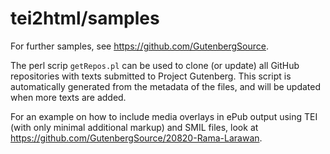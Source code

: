 # tei2html/samples

For further samples, see https://github.com/GutenbergSource.

The perl scrip `getRepos.pl` can be used to clone (or update) all GitHub repositories with texts submitted to Project Gutenberg.
This script is automatically generated from the metadata of the files, and will be updated when more texts are added.

For an example on how to include media overlays in ePub output using TEI (with only minimal additional markup) and SMIL files, 
look at https://github.com/GutenbergSource/20820-Rama-Larawan.
